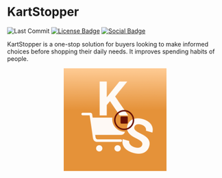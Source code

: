 # KartStopper

 ![Last Commit](https://img.shields.io/github/last-commit/ashish-brahma/KartStopper)
 [![License Badge](https://img.shields.io/github/license/ashish-brahma/KartStopper)](https://github.com/ashish-brahma/KartStopper#BSD-3-Clause-1-ov-file)
 [![Social Badge](https://img.shields.io/badge/LinkedIn-Follow_us-blue?style=social&labelColor=black&color=%230969da)](https://www.linkedin.com/company/kartstopper/)

KartStopper is a one-stop solution for buyers looking to make informed choices before shopping their daily needs. It improves spending habits of people.

<div align="center">
<img src="KartStopper/Assets.xcassets/AppIcon.appiconset/KS_light.png" width="240px" height="240px"
     alt="App icon image with an orange background containing a blood red pause button surrounded by a cart symbol, initials K and S.">
</div>

